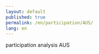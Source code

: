 ```yaml
---
layout: default
published: true
permalink: /en/participation/AUS/
lang: en
---
```


participation analysis AUS
